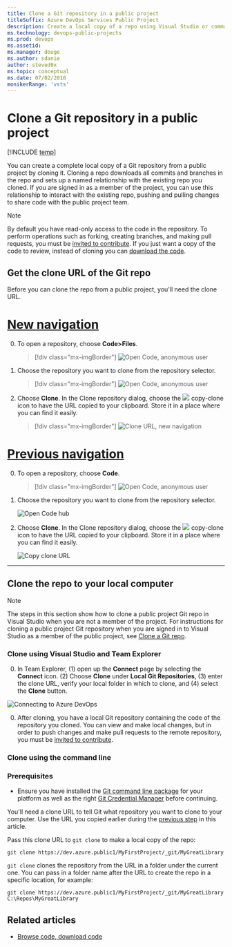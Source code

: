 ```yaml
---
title: Clone a Git repository in a public project
titleSuffix: Azure DevOps Services Public Project
description: Create a local copy of a repo using Visual Studio or command line clone 
ms.technology: devops-public-projects
ms.prod: devops
ms.assetid: 
ms.manager: douge
ms.author: sdanie
author: steved0x 
ms.topic: conceptual
ms.date: 07/02/2018
monikerRange: 'vsts'
---
```


# Clone a Git repository in a public project

[!INCLUDE [temp](_shared/version-public-projects.md)]

You can create a complete local copy of a Git repository from a public project by cloning it. 
Cloning a repo downloads all commits and branches in the repo and sets up a named relationship with the existing repo you cloned. If you are signed in as a member of the project, you can use this relationship to interact with the existing repo, pushing and pulling changes to share code with the public project team.

> [!NOTE]
> By default you have read-only access to the code in the repository. To perform operations such as forking, creating branches, and making pull requests, you must be [invited to contribute](invite-users-public.md). If you just want a copy of the code to review, instead of cloning you can [download the code](browse-code-public.md#download-code).


<a name="clone_url"></a>
## Get the clone URL of the Git repo

Before you can clone the repo from a public project, you'll need the clone URL.


# [New navigation](#tab/new-nav)  

0. To open a repository, choose **Code>Files**.

	> [!div class="mx-imgBorder"]
	> ![Open Code, anonymous user](_img/browse-code/open-code-vert-brn.png) 

0. Choose the repository you want to clone from the repository selector. 

	> [!div class="mx-imgBorder"]
	> ![Open Code, anonymous user](_img/browse-code/select-repository-vert.png) 

0.  Choose **Clone**. In the Clone repository dialog, choose the ![](../../_img/icons/copy-clone-icon.png) copy-clone icon to have the URL copied to your clipboard. Store it in a place where you can find it easily.

	> [!div class="mx-imgBorder"]
	> ![Clone URL, new navigation](_img/clone-git-repo-public/clone-url-vert.png)

# [Previous navigation](#tab/previous-nav)  

0. To open a repository, choose **Code**.   

	> [!div class="mx-imgBorder"]
	> ![Open Code, anonymous user](_img/browse-code/select-code-hub.png) 

0. Choose the repository you want to clone from the repository selector. 

	![Open Code hub](_img/browse-code/select-repository.png)

0.  Choose **Clone**. In the Clone repository dialog, choose the ![](../../_img/icons/copy-clone-icon.png) copy-clone icon to have the URL copied to your clipboard. Store it in a place where you can find it easily.

    ![Copy clone URL](_img/clone-git-repo-public/clone-url-horz.png)



---

## Clone the repo to your local computer

> [!NOTE]
> The steps in this section show how to clone a public project Git repo in Visual Studio when you are not a member of the project. For instructions for cloning a public project Git repository when you are signed in to Visual Studio as a member of the public project, see [Clone a Git repo](../../repos/git/clone.md).

### Clone using Visual Studio and Team Explorer

0. In Team Explorer, (1) open up the **Connect** page by selecting the **Connect** icon. (2) Choose **Clone** under **Local Git Repositories**, (3) enter the clone URL, verify your local folder in which to clone, and (4) select the **Clone** button.

  ![Connecting to Azure DevOps](_img/clone-git-repo-public/clone-vs.png)

0. After cloning, you have a local Git repository containing the code of the repository you cloned. You can view and make local changes, but in order to push changes and make pull requests to the remote repository, you must be [invited to contribute](invite-users-public.md). 


### Clone using the command line

### Prerequisites

* Ensure you have installed the [Git command line package](http://git-scm.com/download) for your platform as well as the 
right [Git Credential Manager](../../repos/git/set-up-credential-managers.md) before continuing.

You'll need a clone URL to tell Git what repository you want to clone to your computer. Use the URL you copied earlier during the [previous step](#clone_url) in this article.

Pass this clone URL to `git clone` to make a local copy of the repo:

```
git clone https://dev.azure.public1/MyFirstProject/_git/MyGreatLibrary
```

`git clone` clones the repository from the URL in a folder under the current one. You can pass in a folder name after the URL to create the repo in a specific location, for example:

```
git clone https://dev.azure.public1/MyFirstProject/_git/MyGreatLibrary C:\Repos\MyGreatLibrary
```


## Related articles

* [Browse code, download code](browse-code-public.md)